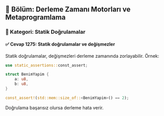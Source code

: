 ## 📘 Bölüm: Derleme Zamanı Motorları ve Metaprogramlama
### 🔹 Kategori: Statik Doğrulamalar
#### ✅ Cevap 1275: Statik doğrulamalar ve değişmezler

Statik doğrulamalar, değişmezleri derleme zamanında zorlayabilir. Örnek:

```rust
use static_assertions::const_assert;

struct BenimYapim {
    a: u8,
    b: u8,
}

const_assert!(std::mem::size_of::<BenimYapim>() == 2);
```

Doğrulama başarısız olursa derleme hata verir.
